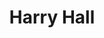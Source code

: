 ---
title: "Harry Hall"
presenter_id: harry_hall
permalink: /member_full_presentations/harry_hall
layout: member_all_presentations
---